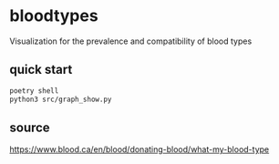 # bloodtypes

Visualization for the prevalence and compatibility of blood types

## quick start

```bash
poetry shell
python3 src/graph_show.py
```

## source

https://www.blood.ca/en/blood/donating-blood/what-my-blood-type
